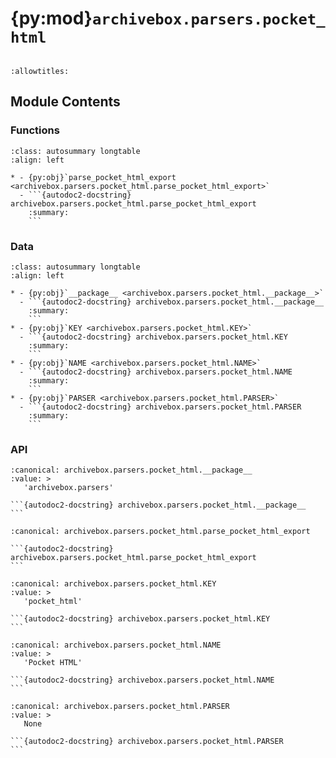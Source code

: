 # {py:mod}`archivebox.parsers.pocket_html`

```{py:module} archivebox.parsers.pocket_html
```

```{autodoc2-docstring} archivebox.parsers.pocket_html
:allowtitles:
```

## Module Contents

### Functions

````{list-table}
:class: autosummary longtable
:align: left

* - {py:obj}`parse_pocket_html_export <archivebox.parsers.pocket_html.parse_pocket_html_export>`
  - ```{autodoc2-docstring} archivebox.parsers.pocket_html.parse_pocket_html_export
    :summary:
    ```
````

### Data

````{list-table}
:class: autosummary longtable
:align: left

* - {py:obj}`__package__ <archivebox.parsers.pocket_html.__package__>`
  - ```{autodoc2-docstring} archivebox.parsers.pocket_html.__package__
    :summary:
    ```
* - {py:obj}`KEY <archivebox.parsers.pocket_html.KEY>`
  - ```{autodoc2-docstring} archivebox.parsers.pocket_html.KEY
    :summary:
    ```
* - {py:obj}`NAME <archivebox.parsers.pocket_html.NAME>`
  - ```{autodoc2-docstring} archivebox.parsers.pocket_html.NAME
    :summary:
    ```
* - {py:obj}`PARSER <archivebox.parsers.pocket_html.PARSER>`
  - ```{autodoc2-docstring} archivebox.parsers.pocket_html.PARSER
    :summary:
    ```
````

### API

````{py:data} __package__
:canonical: archivebox.parsers.pocket_html.__package__
:value: >
   'archivebox.parsers'

```{autodoc2-docstring} archivebox.parsers.pocket_html.__package__
```

````

````{py:function} parse_pocket_html_export(html_file: typing.IO[str], **_kwargs) -> typing.Iterable[archivebox.index.schema.Link]
:canonical: archivebox.parsers.pocket_html.parse_pocket_html_export

```{autodoc2-docstring} archivebox.parsers.pocket_html.parse_pocket_html_export
```
````

````{py:data} KEY
:canonical: archivebox.parsers.pocket_html.KEY
:value: >
   'pocket_html'

```{autodoc2-docstring} archivebox.parsers.pocket_html.KEY
```

````

````{py:data} NAME
:canonical: archivebox.parsers.pocket_html.NAME
:value: >
   'Pocket HTML'

```{autodoc2-docstring} archivebox.parsers.pocket_html.NAME
```

````

````{py:data} PARSER
:canonical: archivebox.parsers.pocket_html.PARSER
:value: >
   None

```{autodoc2-docstring} archivebox.parsers.pocket_html.PARSER
```

````
